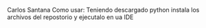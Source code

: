 Carlos Santana
Como usar: Teniendo descargado python instala los archivos del repostorio y ejecutalo en ua IDE